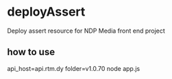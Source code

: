 # deployAssert
Deploy assert resource  for NDP Media front end project

## how to use
api_host=api.rtm.dy folder=v1.0.70 node app.js
